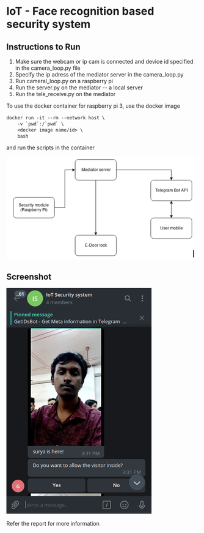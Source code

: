 # IoT - Face recognition based security system

## Instructions to Run
1. Make sure the webcam or ip cam is connected and device id specified in the camera_loop.py file
2. Specify the ip adress of the mediator server in the camera_loop.py
3. Run cameral_loop.py on a raspberry pi
4. Run the server.py on the mediator -- a local server
5. Run the tele_receive.py on the mediator

To use the docker container for raspberry pi 3, use the docker image
```
docker run -it --rm --network host \
    -v `pwd`:/`pwd` \
    <docker image name/id> \
    bash
```
and run the scripts in the container

![architecture](arch.png)

## Screenshot

![architecture](tele.png)

Refer the report for more information
